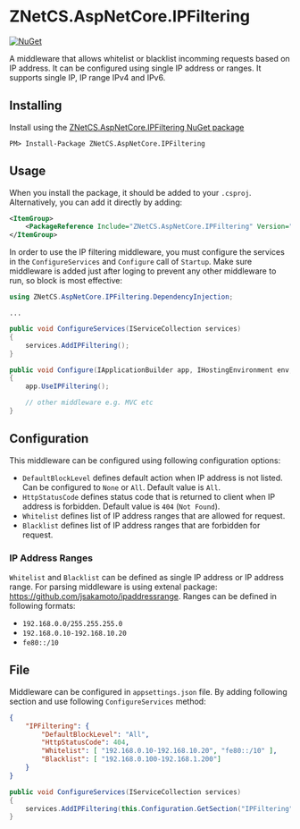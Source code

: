# ZNetCS.AspNetCore.IPFiltering

[![NuGet](https://img.shields.io/nuget/v/ZNetCS.AspNetCore.IPFiltering.svg)](https://www.nuget.org/packages/ZNetCS.AspNetCore.IPFiltering)

A middleware that allows whitelist or blacklist incomming requests based on IP address. It can be configured using single IP address or ranges.
It supports single IP, IP range IPv4 and IPv6. 

## Installing 

Install using the [ZNetCS.AspNetCore.IPFiltering NuGet package](https://www.nuget.org/packages/ZNetCS.AspNetCore.IPFiltering)

```
PM> Install-Package ZNetCS.AspNetCore.IPFiltering
```

## Usage 

When you install the package, it should be added to your `.csproj`. Alternatively, you can add it directly by adding:


```xml
<ItemGroup>
    <PackageReference Include="ZNetCS.AspNetCore.IPFiltering" Version="2.0.0" />
</ItemGroup>
```

In order to use the IP filtering middleware, you must configure the services in the `ConfigureServices` and `Configure` call of `Startup`. Make
sure middleware is added just after loging to prevent any other middleware to run, so block is most effective: 

```csharp
using ZNetCS.AspNetCore.IPFiltering.DependencyInjection;
```

```
...
```

```csharp
public void ConfigureServices(IServiceCollection services)
{
    services.AddIPFiltering();
}

public void Configure(IApplicationBuilder app, IHostingEnvironment env, ILoggerFactory loggerFactory)
{   
    app.UseIPFiltering();

    // other middleware e.g. MVC etc
}
```

## Configuration
This middleware can be configured using following configuration options:

 * `DefaultBlockLevel` defines default action when IP address is not listed. Can be configured to `None` or `All`. Default value is `All`.
 * `HttpStatusCode` defines status code that is returned to client when IP address is forbidden. Default value is `404` (`Not Found`).
 * `Whitelist` defines list of IP address ranges that are allowed for request.
 * `Blacklist` defines list of IP address ranges that are forbidden for request.

### IP Address Ranges
`Whitelist` and `Blacklist` can be defined as single IP address or IP address range. For parsing middleware is using extenal 
package: https://github.com/jsakamoto/ipaddressrange. Ranges can be defined in following formats:

 * `192.168.0.0/255.255.255.0`
 * `192.168.0.10-192.168.10.20`
 * `fe80::/10`

## File
Middleware can be configured in `appsettings.json` file. By adding following section and use following `ConfigureServices` method:

```json
{
    "IPFiltering": {
        "DefaultBlockLevel": "All",
        "HttpStatusCode": 404,
        "Whitelist": [ "192.168.0.10-192.168.10.20", "fe80::/10" ],
        "Blacklist": [ "192.168.0.100-192.168.1.200"]
    }
}
```

```csharp
public void ConfigureServices(IServiceCollection services)
{
    services.AddIPFiltering(this.Configuration.GetSection("IPFiltering"));
}
```
